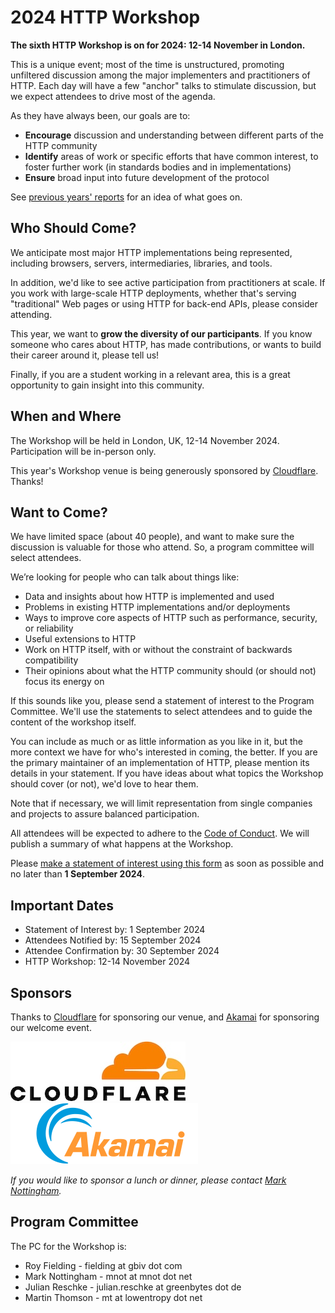 
# 2024 HTTP Workshop

**The sixth HTTP Workshop is on for 2024: 12-14 November in London.**

This is a unique event; most of the time is unstructured, promoting unfiltered discussion among the major implementers and practitioners of HTTP. Each day will have a few "anchor" talks to stimulate discussion, but we expect attendees to drive most of the agenda.

As they have always been, our goals are to:

* **Encourage** discussion and understanding between different parts of the HTTP community
* **Identify** areas of work or specific efforts that have common interest, to foster further work (in standards bodies and in implementations)
* **Ensure** broad input into future development of the protocol

See [previous years' reports](https://httpworkshop.org/) for an idea of what goes on.

## Who Should Come?

We anticipate most major HTTP implementations being represented, including browsers, servers, intermediaries, libraries, and tools.

In addition, we'd like to see active participation from practitioners at scale. If you work with large-scale HTTP deployments, whether that's serving "traditional" Web pages or using HTTP for back-end APIs, please consider attending.

This year, we want to **grow the diversity of our participants**. If you know someone who cares about HTTP, has made contributions, or wants to build their career around it, please tell us!

Finally, if you are a student working in a relevant area, this is a great opportunity to gain insight into this community.


## When and Where

The Workshop will be held in London, UK, 12-14 November 2024. Participation will be in-person only.

This year's Workshop venue is being generously sponsored by [Cloudflare](https://cloudflare.com/). Thanks!


## Want to Come?

We have limited space (about 40 people), and want to make sure the discussion is valuable for those who attend. So, a program committee will select attendees.

We’re looking for people who can talk about things like:

* Data and insights about how HTTP is implemented and used
* Problems in existing HTTP implementations and/or deployments
* Ways to improve core aspects of HTTP such as performance, security, or reliability
* Useful extensions to HTTP
* Work on HTTP itself, with or without the constraint of backwards compatibility
* Their opinions about what the HTTP community should (or should not) focus its energy on

If this sounds like you, please send a statement of interest to the Program Committee. We'll use the statements to select attendees and to guide the content of the workshop itself.

You can include as much or as little information as you like in it, but the more context we have for who's interested in coming, the better. If you are the primary maintainer of an implementation of HTTP, please mention its details in your statement. If you have ideas about what topics the Workshop should cover (or not), we'd love to hear them.

Note that if necessary, we will limit representation from single companies and projects to assure balanced participation.

All attendees will be expected to adhere to the [Code of Conduct](https://httpworkshop.org/conduct). We will publish a summary of what happens at the Workshop.

Please [make a statement of interest using this form](https://forms.office.com/r/izGmpi5NmJ) as soon as possible and no later than **1 September 2024**.


## Important Dates

* Statement of Interest by: 1 September 2024
* Attendees Notified by: 15 September 2024
* Attendee Confirmation by: 30 September 2024
* HTTP Workshop: 12-14 November 2024

## Sponsors

Thanks to [Cloudflare](https://cloudflare.com/) for sponsoring our venue, and [Akamai](https://akamai.com/) for sponsoring our welcome event.

[![Cloudflare](asset/cloudflare.jpg)](https://cloudflare.com/) [![Akamai](asset/akamai.png)](https://akamai.com/)

*If you would like to sponsor a lunch or dinner, please contact [Mark Nottingham](mailto:mnot@mnot.net).*


## Program Committee

The PC for the Workshop is:

* Roy Fielding - fielding at gbiv dot com
* Mark Nottingham - mnot at mnot dot net
* Julian Reschke - julian.reschke at greenbytes dot de
* Martin Thomson - mt at lowentropy dot net

